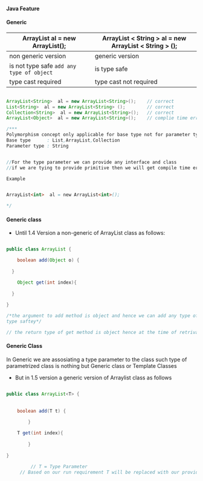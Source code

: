 #### Java Feature
#### Generic 


| ArrayList al = new ArrayList();                            |ArrayList < String >  al = new ArrayList < String > ();|
|------------------------------------------------------------|-------------------------------------------------------|
| non generic version                                        |generic version                                        |
| is not type safe   ``` add any type of object ```          | is type safe                                          |
| type cast required                                         | type cast not required                                |

```java

ArrayList<String>  al = new ArrayList<String>();    // correct
List<String>  al = new ArrayList<String> ();        // correct
Collection<String>  al = new ArrayList<String>();   // correct
ArrayList<Object>  al = new ArrayList<String>();    // complie time error

/***
Polymorphism concept only applicable for base type not for parameter type
Base type      : List,ArrayList,Collection
Parameter type : String


//For the type parameter we can provide any interface and class 
//if we are tying to provide primitive then we will get compile time error

Example 


ArrayList<int>  al = new ArrayList<int>(); 

*/

```
#### Generic class
* Until 1.4 Version a non-generic of ArrayList class as follows:
```java

public class ArrayList {

	boolean add(Object o) {
  
  }

	Object get(int index){
  
  }
  
}

/*the argument to add method is object and hence we can add any type of object to the ArrayList due to this we are missing
type saftey*/

// the return type of get method is object hence at the time of retrival we have to perform type casting

```

#### Generic Class

In Generic we are assosiating a type parameter to the class such type of parametrized class is nothing but Generic class or Template Classes

* But in 1.5 version a generic version of Arraylist class as follows

```java

public class ArrayList<T> {
 	
	 
	boolean add(T t) {
  
        }

	T get(int index){
  
        }
  
}

         // T = Type Parameter
	 // Based on our run requirement T will be replaced with our provided type
```


